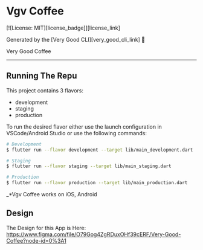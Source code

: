 # Vgv Coffee
[![License: MIT][license_badge]][license_link]

Generated by the [Very Good CLI][very_good_cli_link] 🤖

Very Good Coffee

---

## Running The Repu

This project contains 3 flavors:

- development
- staging
- production

To run the desired flavor either use the launch configuration in VSCode/Android Studio or use the following commands:

```sh
# Development
$ flutter run --flavor development --target lib/main_development.dart

# Staging
$ flutter run --flavor staging --target lib/main_staging.dart

# Production
$ flutter run --flavor production --target lib/main_production.dart
```

_\*Vgv Coffee works on iOS, Android

## Design

The Design for this App is Here: https://www.figma.com/file/O79Gog4ZgRDuxOHf39cERF/Very-Good-Coffee?node-id=0%3A1


